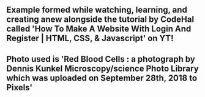 ## Example formed while watching, learning, and creating anew alongside the tutorial by CodeHal called 'How To Make A Website With Login And Register | HTML, CSS, & Javascript' on YT! 

## Photo used is 'Red Blood Cells : a photograph by Dennis Kunkel Microscopy/science Photo Library which was uploaded on September 28th, 2018 to Pixels'
